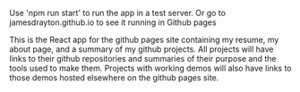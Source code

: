 Use 'npm run start' to run the app in a test server.
Or go to jamesdrayton.github.io to see it running in Github pages

This is the React app for the github pages site containing my resume, my about page, and a summary of my github projects.
All projects will have links to their github repositories and summaries of their purpose and the tools used to make them.
Projects with working demos will also have links to those demos hosted elsewhere on the github pages site.
